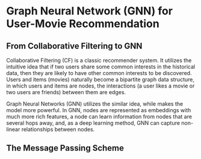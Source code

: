 # Graph Neural Network (GNN) for User-Movie Recommendation 

## From Collaborative Filtering to GNN 
Collaborative Filtering (CF) is a classic recommender system. It utilizes the intuitive idea that if two users share some common interests in the historical data, then they are likely to have other common interests to be discovered. Users and items (movies) naturally become a bipartite graph data structure, in which users and items are nodes, the interactions (a user likes a movie or two users are friends) between them are edges. 

Graph Neural Networks (GNN) utilizes the similar idea, while makes the model more powerful. In GNN, nodes are represented as embeddings with much more rich features, a node can learn information from nodes that are several hops away, and, as a deep learning method, GNN can capture non-linear relationships between nodes. 

## The Message Passing Scheme 

